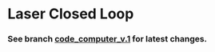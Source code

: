 # Laser Closed Loop

### See branch [code_computer_v.1](https://github.com/aliceDuhem/LaserClosedLoop/tree/code_computer_v.1) for latest changes.
